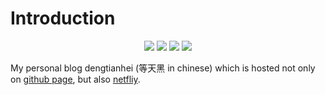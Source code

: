 # Introduction
<p align="center">
<img src="https://img.shields.io/github/last-commit/Sunnycheey/Sunnycheey.github.io?style=for-the-badge" />
<img src="https://img.shields.io/github/commit-activity/m/Sunnycheey/Sunnycheey.github.io?style=for-the-badge" />
<img src="https://img.shields.io/badge/TOTAL%20POST-       5-blue?style=for-the-badge" />
<img src="https://img.shields.io/github/languages/code-size/Sunnycheey/Sunnycheey.github.io?style=for-the-badge" />
</p>


My personal blog dengtianhei (等天黑 in chinese) which is hosted not only on [github page](http://sunnycheey.github.io/), but also [netfliy](http://dengtianhei.netlify.com/).

